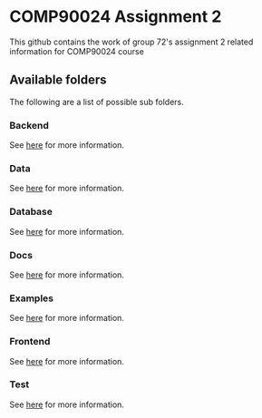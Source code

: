# COMP90024 Assignment 2

This github contains the work of group 72's assignment 2 related information for COMP90024 course

## Available folders

The following are a list of possible sub folders.

### Backend

See [here](./backend) for more information.

### Data

See [here](./data) for more information.

### Database

See [here](./database) for more information.

### Docs

See [here](./docs) for more information.

### Examples

See [here](./examples) for more information.

### Frontend

See [here](./frontend) for more information.

### Test

See [here](./test) for more information.
